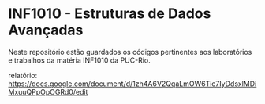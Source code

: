 # INF1010 - Estruturas de Dados Avançadas
Neste repositório estão guardados os códigos pertinentes aos laboratórios e trabalhos da matéria INF1010 da PUC-Rio.

relatório:
https://docs.google.com/document/d/1zh4A6V2QqaLmOW6Tic7IyDdsxlMDiMxuuQPpOpOGRd0/edit